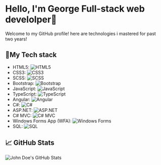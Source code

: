 # Hello, I'm George Full-stack web develolper👋

Welcome to my GitHub profile! here are technologies i mastered for past two years!

## 🚀My Tech stack
- HTML5: ![HTML5](https://img.shields.io/badge/-HTML5-orange?logo=html5&logoColor=white)
- CSS3: ![CSS3](https://img.shields.io/badge/-CSS3-blue?logo=css3&logoColor=white)
- SCSS: ![SCSS](https://img.shields.io/badge/-SCSS-pink?logo=sass&logoColor=white)
- Bootstrap: ![Bootstrap](https://img.shields.io/badge/-Bootstrap-563D7C?logo=bootstrap&logoColor=white)
- JavaScript: ![JavaScript](https://img.shields.io/badge/-JavaScript-yellow?logo=javascript&logoColor=white)
- TypeScript: ![TypeScript](https://img.shields.io/badge/-TypeScript-3178C6?logo=typescript&logoColor=white)
- Angular: ![Angular](https://img.shields.io/badge/-Angular-red?logo=angular&logoColor=white)
- C#: ![C#](https://img.shields.io/badge/-C%23-00599C?logo=c-sharp&logoColor=white)
- ASP.NET: ![ASP.NET](https://img.shields.io/badge/-ASP.NET-512BD4?logo=asp.net&logoColor=white)
- C# MVC: ![C# MVC](https://img.shields.io/badge/-C%23%20MVC-00599C?logo=aspdotnet&logoColor=white)
- Windows Forms App (WFA): ![Windows Forms](https://img.shields.io/badge/-Windows%20Forms-008080?logo=windows&logoColor=white)
- SQL: ![SQL](https://img.shields.io/badge/-SQL-003B57?logo=postgresql&logoColor=white)


## 📈 GitHub Stats
![John Doe's GitHub Stats](https://github-readme-stats.vercel.app/api?username=yourusername&show_icons=true&hide_title=true&count_private=true&theme=radical)

